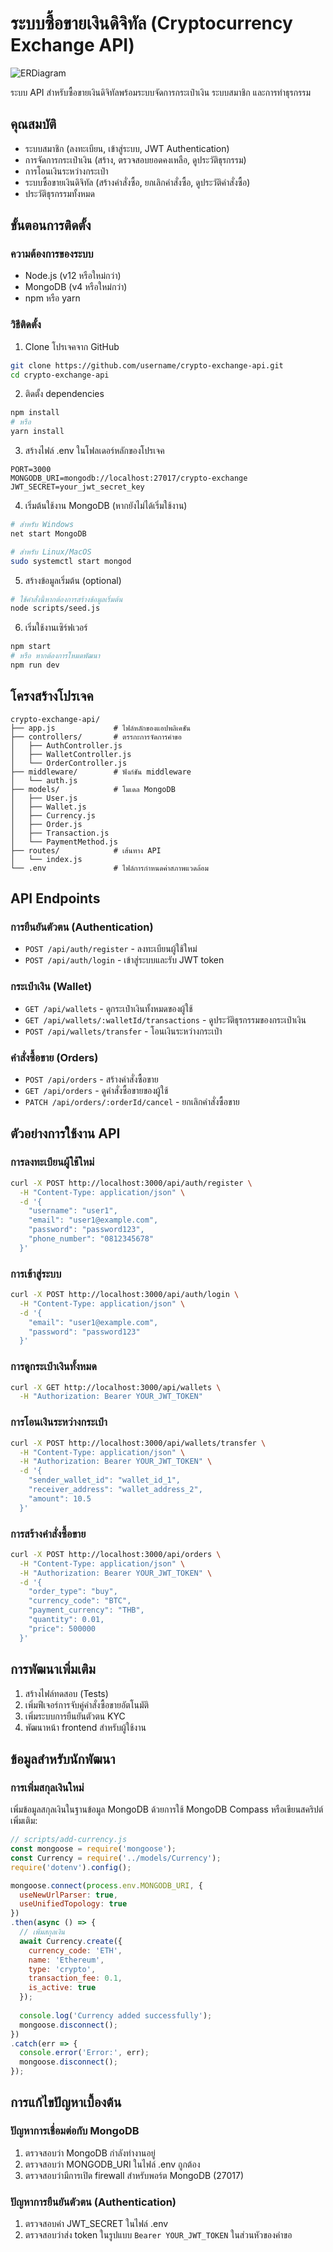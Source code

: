 # ระบบซื้อขายเงินดิจิทัล (Cryptocurrency Exchange API)

![ERDiagram](https://github.com/user-attachments/assets/96435ddf-cc5d-48de-8292-4cf38cfc3731)


ระบบ API สำหรับซื้อขายเงินดิจิทัลพร้อมระบบจัดการกระเป๋าเงิน ระบบสมาชิก และการทำธุรกรรม

## คุณสมบัติ

- ระบบสมาชิก (ลงทะเบียน, เข้าสู่ระบบ, JWT Authentication)
- การจัดการกระเป๋าเงิน (สร้าง, ตรวจสอบยอดคงเหลือ, ดูประวัติธุรกรรม)
- การโอนเงินระหว่างกระเป๋า
- ระบบซื้อขายเงินดิจิทัล (สร้างคำสั่งซื้อ, ยกเลิกคำสั่งซื้อ, ดูประวัติคำสั่งซื้อ)
- ประวัติธุรกรรมทั้งหมด

## ขั้นตอนการติดตั้ง

### ความต้องการของระบบ

- Node.js (v12 หรือใหม่กว่า)
- MongoDB (v4 หรือใหม่กว่า)
- npm หรือ yarn

### วิธีติดตั้ง

1. Clone โปรเจคจาก GitHub

```bash
git clone https://github.com/username/crypto-exchange-api.git
cd crypto-exchange-api
```

2. ติดตั้ง dependencies

```bash
npm install
# หรือ
yarn install
```

3. สร้างไฟล์ .env ในโฟลเดอร์หลักของโปรเจค

```
PORT=3000
MONGODB_URI=mongodb://localhost:27017/crypto-exchange
JWT_SECRET=your_jwt_secret_key
```

4. เริ่มต้นใช้งาน MongoDB (หากยังไม่ได้เริ่มใช้งาน)

```bash
# สำหรับ Windows
net start MongoDB

# สำหรับ Linux/MacOS
sudo systemctl start mongod
```

5. สร้างข้อมูลเริ่มต้น (optional)

```bash
# ใช้คำสั่งนี้หากต้องการสร้างข้อมูลเริ่มต้น
node scripts/seed.js
```

6. เริ่มใช้งานเซิร์ฟเวอร์

```bash
npm start
# หรือ หากต้องการโหมดพัฒนา
npm run dev
```

## โครงสร้างโปรเจค

```
crypto-exchange-api/
├── app.js             # ไฟล์หลักของแอปพลิเคชัน
├── controllers/       # ตรรกะการจัดการคำขอ
│   ├── AuthController.js
│   ├── WalletController.js
│   └── OrderController.js
├── middleware/        # ฟังก์ชัน middleware
│   └── auth.js
├── models/            # โมเดล MongoDB
│   ├── User.js
│   ├── Wallet.js
│   ├── Currency.js
│   ├── Order.js
│   ├── Transaction.js
│   └── PaymentMethod.js
├── routes/            # เส้นทาง API
│   └── index.js
└── .env               # ไฟล์การกำหนดค่าสภาพแวดล้อม
```

## API Endpoints

### การยืนยันตัวตน (Authentication)

- `POST /api/auth/register` - ลงทะเบียนผู้ใช้ใหม่
- `POST /api/auth/login` - เข้าสู่ระบบและรับ JWT token

### กระเป๋าเงิน (Wallet)

- `GET /api/wallets` - ดูกระเป๋าเงินทั้งหมดของผู้ใช้
- `GET /api/wallets/:walletId/transactions` - ดูประวัติธุรกรรมของกระเป๋าเงิน
- `POST /api/wallets/transfer` - โอนเงินระหว่างกระเป๋า

### คำสั่งซื้อขาย (Orders)

- `POST /api/orders` - สร้างคำสั่งซื้อขาย
- `GET /api/orders` - ดูคำสั่งซื้อขายของผู้ใช้
- `PATCH /api/orders/:orderId/cancel` - ยกเลิกคำสั่งซื้อขาย

## ตัวอย่างการใช้งาน API

### การลงทะเบียนผู้ใช้ใหม่

```bash
curl -X POST http://localhost:3000/api/auth/register \
  -H "Content-Type: application/json" \
  -d '{
    "username": "user1",
    "email": "user1@example.com",
    "password": "password123",
    "phone_number": "0812345678"
  }'
```

### การเข้าสู่ระบบ

```bash
curl -X POST http://localhost:3000/api/auth/login \
  -H "Content-Type: application/json" \
  -d '{
    "email": "user1@example.com",
    "password": "password123"
  }'
```

### การดูกระเป๋าเงินทั้งหมด

```bash
curl -X GET http://localhost:3000/api/wallets \
  -H "Authorization: Bearer YOUR_JWT_TOKEN"
```

### การโอนเงินระหว่างกระเป๋า

```bash
curl -X POST http://localhost:3000/api/wallets/transfer \
  -H "Content-Type: application/json" \
  -H "Authorization: Bearer YOUR_JWT_TOKEN" \
  -d '{
    "sender_wallet_id": "wallet_id_1",
    "receiver_address": "wallet_address_2",
    "amount": 10.5
  }'
```

### การสร้างคำสั่งซื้อขาย

```bash
curl -X POST http://localhost:3000/api/orders \
  -H "Content-Type: application/json" \
  -H "Authorization: Bearer YOUR_JWT_TOKEN" \
  -d '{
    "order_type": "buy",
    "currency_code": "BTC",
    "payment_currency": "THB",
    "quantity": 0.01,
    "price": 500000
  }'
```

## การพัฒนาเพิ่มเติม

1. สร้างไฟล์ทดสอบ (Tests)
2. เพิ่มฟีเจอร์การจับคู่คำสั่งซื้อขายอัตโนมัติ
3. เพิ่มระบบการยืนยันตัวตน KYC
4. พัฒนาหน้า frontend สำหรับผู้ใช้งาน

## ข้อมูลสำหรับนักพัฒนา

### การเพิ่มสกุลเงินใหม่

เพิ่มข้อมูลสกุลเงินในฐานข้อมูล MongoDB ด้วยการใช้ MongoDB Compass หรือเขียนสคริปต์เพิ่มเติม:

```javascript
// scripts/add-currency.js
const mongoose = require('mongoose');
const Currency = require('../models/Currency');
require('dotenv').config();

mongoose.connect(process.env.MONGODB_URI, {
  useNewUrlParser: true,
  useUnifiedTopology: true
})
.then(async () => {
  // เพิ่มสกุลเงิน
  await Currency.create({
    currency_code: 'ETH',
    name: 'Ethereum',
    type: 'crypto',
    transaction_fee: 0.1,
    is_active: true
  });
  
  console.log('Currency added successfully');
  mongoose.disconnect();
})
.catch(err => {
  console.error('Error:', err);
  mongoose.disconnect();
});
```

## การแก้ไขปัญหาเบื้องต้น

### ปัญหาการเชื่อมต่อกับ MongoDB

1. ตรวจสอบว่า MongoDB กำลังทำงานอยู่
2. ตรวจสอบว่า MONGODB_URI ในไฟล์ .env ถูกต้อง
3. ตรวจสอบว่ามีการเปิด firewall สำหรับพอร์ต MongoDB (27017)

### ปัญหาการยืนยันตัวตน (Authentication)

1. ตรวจสอบค่า JWT_SECRET ในไฟล์ .env
2. ตรวจสอบว่าส่ง token ในรูปแบบ `Bearer YOUR_JWT_TOKEN` ในส่วนหัวของคำขอ
